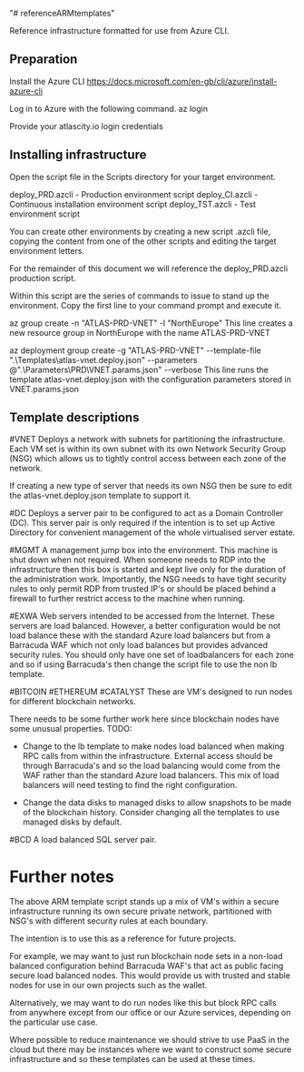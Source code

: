 "# referenceARMtemplates" 

Reference infrastructure formatted for use from Azure CLI.

## Preparation

Install the Azure CLI
https://docs.microsoft.com/en-gb/cli/azure/install-azure-cli

Log in to Azure with the following command.
az login

Provide your atlascity.io login credentials

## Installing infrastructure
Open the script file in the Scripts directory for your target environment.

deploy_PRD.azcli - Production environment script
deploy_CI.azcli  - Continuous installation environment script
deploy_TST.azcli - Test environment script

You can create other environments by creating a new script .azcli file, copying the content from one of the other scripts and editing the target environment letters.

For the remainder of this document we will reference the deploy_PRD.azcli production script.

Within this script are the series of commands to issue to stand up the environment.
Copy the first line to your command prompt and execute it.

az group create -n "ATLAS-PRD-VNET" -l "NorthEurope" 
This line creates a new resource group in NorthEurope with the name ATLAS-PRD-VNET

az deployment group create -g "ATLAS-PRD-VNET" --template-file ".\Templates\atlas-vnet.deploy.json" --parameters @".\Parameters\PRD\VNET.params.json" --verbose
This line runs the template atlas-vnet.deploy.json with the configuration parameters stored in VNET.params.json

## Template descriptions

#VNET
Deploys a network with subnets for partitioning the infrastructure. Each VM set is within its own subnet with its own Network Security Group (NSG) which allows us to tightly control access between each zone of the network.

If creating a new type of server that needs its own NSG then be sure to edit the atlas-vnet.deploy.json template to support it.

#DC
Deploys a server pair to be configured to act as a Domain Controller (DC).
This server pair is only required if the intention is to set up Active Directory for convenient management of the whole virtualised server estate.

#MGMT
A management jump box into the environment.
This machine is shut down when not required. When someone needs to RDP into the infrastructure then this box is started and kept live only for the duration of the administration work. Importantly, the NSG needs to have tight security rules to only permit RDP from trusted IP's or should be placed behind a firewall to further restrict access to the machine when running.

#EXWA
Web servers intended to be accessed from the Internet.
These servers are load balanced. However, a better configuration would be not load balance these with the standard Azure load balancers but from a Barracuda WAF which not only load balances but provides advanced security rules. You should only have one set of loadbalancers for each zone and so if using Barracuda's then change the script file to use the non lb template.

#BITCOIN
#ETHEREUM
#CATALYST
These are VM's designed to run nodes for different blockchain networks.

There needs to be some further work here since blockchain nodes have some unusual properties.
TODO:
* Change to the lb template to make nodes load balanced when making RPC calls from within the infrastructure. External access should be through Barracuda's and so the load balancing would come from the WAF rather than the standard Azure load balancers. This mix of load balancers will need testing to find the right configuration.

* Change the data disks to managed disks to allow snapshots to be made of the blockchain history.
Consider changing all the templates to use managed disks by default.

#BCD
A load balanced SQL server pair.

# Further notes
The above ARM template script stands up a mix of VM's within a secure infrastructure running its own secure private network, partitioned with NSG's with different security rules at each boundary.

The intention is to use this as a reference for future projects.

For example, we may want to just run blockchain node sets in a non-load balanced configuration behind Barracuda WAF's that act as public facing secure load balanced nodes. This would provide us with trusted and stable nodes for use in our own projects such as the wallet.

Alternatively, we may want to do run nodes like this but block RPC calls from anywhere except from our office or our Azure services, depending on the particular use case.

Where possible to reduce maintenance we should strive to use PaaS in the cloud but there may be instances where we want to construct some secure infrastructure and so these templates can be used at these times.
